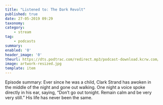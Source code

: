 ```yaml
---
title: "Listened to: The Dark Revolt"
published: true
date: 27-05-2019 09:29
taxonomy:
category:
	- stream
tag:
	- podcasts
summary:
enabled: '0'
header_image: '0'
theurl: https://dts.podtrac.com/redirect.mp3/podcast-download.kcrw.com/kcrw/audio/podcast/etc/nw/KCRW-nocturne-the_dark_revolt-190514.mp3
image: artwork-resized.jpg
template: item
---
```

 
Episode summary: Ever since he was a child, Clark Strand has awoken in the middle of the night and gone out walking. One night a voice spoke directly in his ear, saying, “Don’t go out tonight. Remain calm and be very very still.” His life has never been the same.
